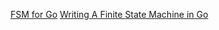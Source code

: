 [FSM for Go](https://github.com/looplab/fsm)
[Writing A Finite State Machine in Go](https://towardsdatascience.com/writing-a-finite-state-machine-in-go-e5535e89d615)
